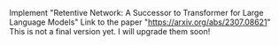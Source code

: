 Implement "Retentive Network: A Successor to Transformer for Large Language Models"
Link to the paper "https://arxiv.org/abs/2307.08621"
This is not a final version yet. I will upgrade them soon!
